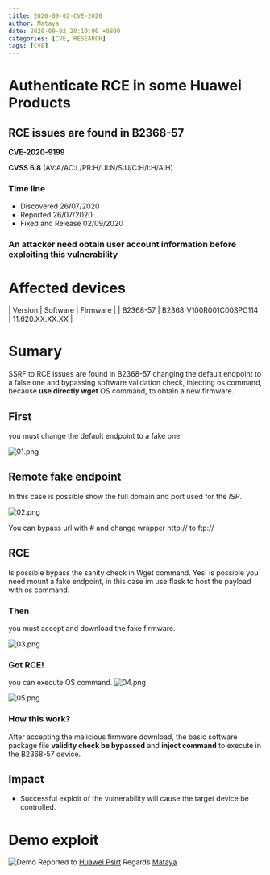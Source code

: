 ```yaml
---
title: 2020-09-02-CVE-2020
author: Mataya
date: 2020-09-02 20:10:00 +0800
categories: [CVE, RESEARCH]
tags: [CVE]
---
```

# Authenticate RCE in some Huawei Products
## RCE issues are found in B2368-57
__CVE-2020-9199__

__CVSS 6.8__ (AV:A/AC:L/PR:H/UI:N/S:U/C:H/I:H/A:H)

### Time line
+ Discovered 26/07/2020
+ Reported 26/07/2020
+ Fixed and Release 02/09/2020

### An attacker need obtain user account information before exploiting this vulnerability

# Affected devices

| Version  |      Software     |  Firmware |
| B2368-57 |  B2368_V100R001C00SPC114 | 11.620.XX.XX.XX |


# Sumary
SSRF to RCE issues are found in B2368-57 changing the default endpoint to a false one and bypassing software validation check, injecting os command, because __use directly wget__ OS command, to obtain a new firmware.

## First
 you must change the default endpoint to a fake one.

![01.png](https://mataya.s3-sa-east-1.amazonaws.com/B2368/01.png)

## Remote fake endpoint
In this case is possible show the full domain and port used for the *ISP*.

![02.png](https://mataya.s3-sa-east-1.amazonaws.com/B2368/02.png)

You can bypass url with # and change wrapper http:// to ftp://

## RCE

Is possible bypass the sanity check in Wget command.
Yes! is possible
you need mount a fake endpoint, in this case im use flask to host the payload with os command.

### Then

you must accept and download the fake firmware.

![03.png](https://mataya.s3-sa-east-1.amazonaws.com/B2368/03.png)

### Got RCE!
you can execute OS command.
![04.png](https://mataya.s3-sa-east-1.amazonaws.com/B2368/04.png)


![05.png](https://mataya.s3-sa-east-1.amazonaws.com/B2368/05.png)


### How this work?

After accepting the malicious firmware download, the basic software package file __validity check be bypassed__ and __inject command__ to execute in the B2368-57 device.

## Impact

+ Successful exploit of the vulnerability will cause the target device be controlled.

# Demo exploit
![Demo](https://mataya.s3-sa-east-1.amazonaws.com/B2368/exploit.gif)
Reported to <a href="https://www.huawei.com/en/psirt/security-advisories/huawei-sa-20200902-01-command-en">Huawei Psirt</a>
Regards
<a href="https://github.com/MatiaCornejo/">Mataya</a>
